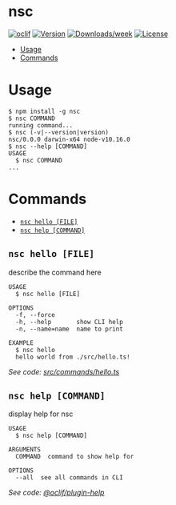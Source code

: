 nsc
===



[![oclif](https://img.shields.io/badge/cli-oclif-brightgreen.svg)](https://oclif.io)
[![Version](https://img.shields.io/npm/v/nsc.svg)](https://npmjs.org/package/nsc)
[![Downloads/week](https://img.shields.io/npm/dw/nsc.svg)](https://npmjs.org/package/nsc)
[![License](https://img.shields.io/npm/l/nsc.svg)](https://github.com/nestscript/nsc/blob/master/package.json)

<!-- toc -->
* [Usage](#usage)
* [Commands](#commands)
<!-- tocstop -->
# Usage
<!-- usage -->
```sh-session
$ npm install -g nsc
$ nsc COMMAND
running command...
$ nsc (-v|--version|version)
nsc/0.0.0 darwin-x64 node-v10.16.0
$ nsc --help [COMMAND]
USAGE
  $ nsc COMMAND
...
```
<!-- usagestop -->
# Commands
<!-- commands -->
* [`nsc hello [FILE]`](#nsc-hello-file)
* [`nsc help [COMMAND]`](#nsc-help-command)

## `nsc hello [FILE]`

describe the command here

```
USAGE
  $ nsc hello [FILE]

OPTIONS
  -f, --force
  -h, --help       show CLI help
  -n, --name=name  name to print

EXAMPLE
  $ nsc hello
  hello world from ./src/hello.ts!
```

_See code: [src/commands/hello.ts](https://github.com/nestscript/nsc/blob/v0.0.0/src/commands/hello.ts)_

## `nsc help [COMMAND]`

display help for nsc

```
USAGE
  $ nsc help [COMMAND]

ARGUMENTS
  COMMAND  command to show help for

OPTIONS
  --all  see all commands in CLI
```

_See code: [@oclif/plugin-help](https://github.com/oclif/plugin-help/blob/v3.1.0/src/commands/help.ts)_
<!-- commandsstop -->
